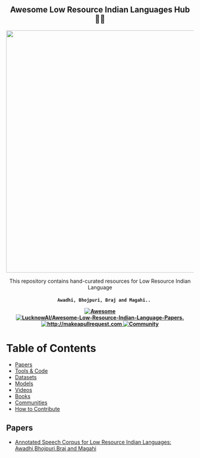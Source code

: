 <h2 align="center">Awesome Low Resource Indian Languages Hub 🧙‍♂️ </h2>

<p align="center">
  <img width="650" src="https://raw.githubusercontent.com/LucknowAI/Awesome-Low-Resource-Indian-Language/main/assets/lang.jpg">
</p>

<p align="center">
  <p align="center"> This repository contains hand-curated resources for Low Resource Indian Language

</p>
 <h4 align="center">
  
  ```
     Awadhi, Bhojpuri, Braj and Magahi..
  ```
  
  <a href="https://awesome.re">
    <img src="https://awesome.re/badge.svg" alt="Awesome" />
  </a>
  <a href="https://github.com/LucknowAI/Awesome-Low-Resource-Indian-Language-Papers/blob/main/LICENSE">
    <img src="https://img.shields.io/badge/License-Apache_2.0-blue.svg" alt="LucknowAI/Awesome-Low-Resource-Indian-Language-Papers." />
  </a>
  <a href="http://makeapullrequest.com">
    <img src="https://img.shields.io/badge/PRs-welcome-brightgreen.svg?style=flat-square" alt="http://makeapullrequest.com" />
  </a>
  <a href="https://discord.gg/N9gyqcS8">
    <img src="https://img.shields.io/badge/Discord-Community-orange" alt="Community" />
  </a>
</h4>


# Table of Contents

- [Papers](#papers)
- [Tools & Code](#tools--code)
- [Datasets](#datasets)
- [Models](#models)
- [Videos](#videos)
- [Books](#books)
- [Communities](#communities)
- [How to Contribute](#how-to-contribute)


## Papers
- [Annotated Speech Corpus for Low Resource Indian Languages:
Awadhi,Bhojpuri,Braj and Magahi](https://s4sg-workshop.github.io/assets/papers/1.1.pdf)
